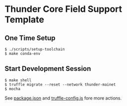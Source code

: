 # Thunder Core Field Support Template

## One Time Setup
```
$ ./scripts/setup-toolchain
$ make conda-env
```

## Start Development Session
```
$ make shell
$ truffle migrate --reset --network thunder-mainet
$ mocha
```

See [package.json](package.json) and [truffle-config.js](truffle-config.js) fore more actions.
